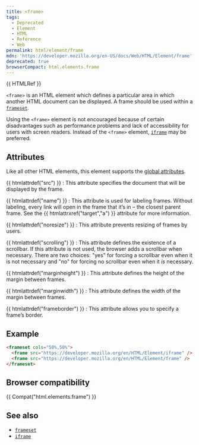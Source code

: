 ```yaml
---
title: <frame>
tags:
  - Deprecated
  - Element
  - HTML
  - Reference
  - Web
permalink: html/element/frame
mdn: 'https://developer.mozilla.org/en-US/docs/Web/HTML/Element/frame'
deprecated: true
browserCompact: html.elements.frame
---
```

{{ HTMLRef }}

`<frame>` is an HTML element which defines a particular area in which another HTML document can be displayed. A frame should be used within a [`frameset`](/html/element/frameset/).

Using the `<frame>` element is not encouraged because of certain disadvantages such as performance problems and lack of accessibility for users with screen readers. Instead of the `<frame>` element, [`iframe`](/html/element/iframe/) may be preferred.

## Attributes

Like all other HTML elements, this element supports the [global attributes](/en-US/docs/HTML/Global_attributes).

{{ htmlattrdef("src") }}
: This attribute specifies the document that will be displayed by the frame.

{{ htmlattrdef("name") }}
: This attribute is used for labeling frames. Without labeling, every link will open in the frame that it’s in – the closest parent frame. See the {{ htmlattrxref("target","a") }} attribute for more information.

{{ htmlattrdef("noresize") }}
: This attribute prevents resizing of frames by users.

{{ htmlattrdef("scrolling") }}
: This attribute defines the existence of a scrollbar. If this attribute is not used, the browser adds a scrollbar when necessary. There are two choices: "yes" for forcing a scrollbar even when it is not necessary and "no" for forcing no scrollbar even when it _is_ necessary.

{{ htmlattrdef("marginheight") }}
: This attribute defines the height of the margin between frames.

{{ htmlattrdef("marginwidth") }}
: This attribute defines the width of the margin between frames.

{{ htmlattrdef("frameborder") }}
: This attribute allows you to specify a frame’s border.

## Example

```html
<frameset cols="50%,50%">
  <frame src="https://developer.mozilla.org/en/HTML/Element/iframe" />
  <frame src="https://developer.mozilla.org/en/HTML/Element/frame" />
</frameset>

```

## Browser compatibility

{{ Compat("html.elements.frame") }}

## See also

-   [`frameset`](/html/element/frameset/)
-   [`iframe`](/html/element/iframe/)